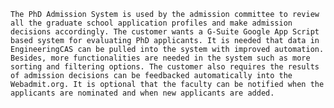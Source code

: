     The PhD Admission System is used by the admission committee to review all the graduate school application profiles and make admission decisions accordingly. The customer wants a G-Suite Google App Script based system for evaluating PhD applicants. It is needed that data in EngineeringCAS can be pulled into the system with improved automation. Besides, more functionalities are needed in the system such as more sorting and filtering options. The customer also requires the results of admission decisions can be feedbacked automatically into the Webadmit.org. It is optional that the faculty can be notified when the applicants are nominated and when new applicants are added.
